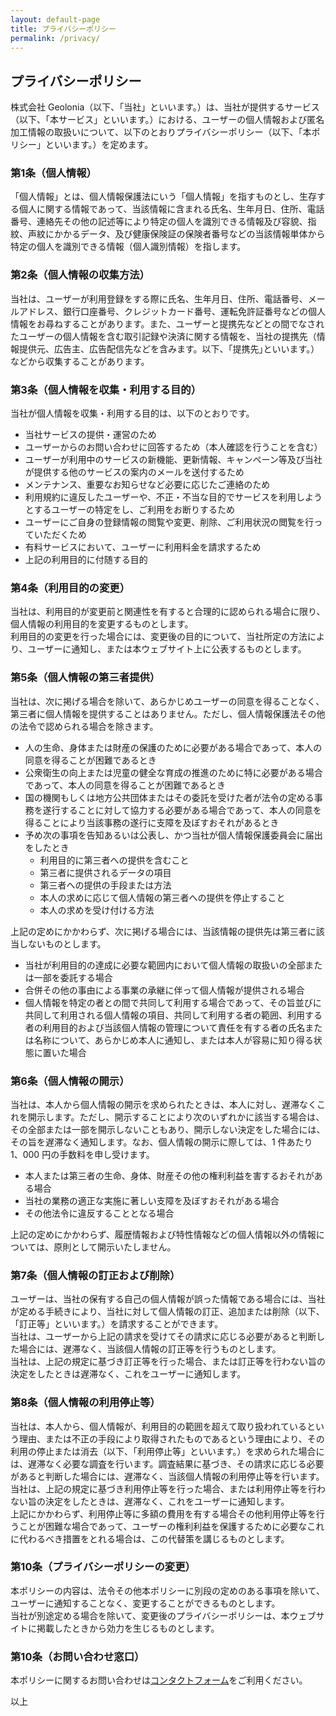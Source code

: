 ```yaml
---
layout: default-page
title: プライバシーポリシー
permalink: /privacy/
---
```


<div class="privacy">
<h2>プライバシーポリシー</h2>
<p>株式会社 Geolonia（以下、「当社」といいます。）は、当社が提供するサービス（以下、「本サービス」といいます。）における、ユーザーの個人情報および匿名加工情報の取扱いについて、以下のとおりプライバシーポリシー（以下、「本ポリシー」といいます。）を定めます。</p>

<h3>第1条（個人情報）</h3>
<p>「個人情報」とは、個人情報保護法にいう「個人情報」を指すものとし、生存する個人に関する情報であって、当該情報に含まれる氏名、生年月日、住所、電話番号、連絡先その他の記述等により特定の個人を識別できる情報及び容貌、指紋、声紋にかかるデータ、及び健康保険証の保険者番号などの当該情報単体から特定の個人を識別できる情報（個人識別情報）を指します。</p>

<h3>第2条（個人情報の収集方法）</h3>
<p>当社は、ユーザーが利用登録をする際に氏名、生年月日、住所、電話番号、メールアドレス、銀行口座番号、クレジットカード番号、運転免許証番号などの個人情報をお尋ねすることがあります。また、ユーザーと提携先などとの間でなされたユーザーの個人情報を含む取引記録や決済に関する情報を、当社の提携先（情報提供元、広告主、広告配信先などを含みます。以下、｢提携先｣といいます。）などから収集することがあります。</p>

<h3>第3条（個人情報を収集・利用する目的）</h3>
<p>当社が個人情報を収集・利用する目的は、以下のとおりです。</p>

<ul>
<li>当社サービスの提供・運営のため</li>
<li>ユーザーからのお問い合わせに回答するため（本人確認を行うことを含む）</li>
<li>ユーザーが利用中のサービスの新機能、更新情報、キャンペーン等及び当社が提供する他のサービスの案内のメールを送付するため</li>
<li>メンテナンス、重要なお知らせなど必要に応じたご連絡のため</li>
<li>利用規約に違反したユーザーや、不正・不当な目的でサービスを利用しようとするユーザーの特定をし、ご利用をお断りするため</li>
<li>ユーザーにご自身の登録情報の閲覧や変更、削除、ご利用状況の閲覧を行っていただくため</li>
<li>有料サービスにおいて、ユーザーに利用料金を請求するため</li>
<li>上記の利用目的に付随する目的</li>
</ul>

<h3>第4条（利用目的の変更）</h3>
<p>当社は、利用目的が変更前と関連性を有すると合理的に認められる場合に限り、個人情報の利用目的を変更するものとします。<br />
利用目的の変更を行った場合には、変更後の目的について、当社所定の方法により、ユーザーに通知し、または本ウェブサイト上に公表するものとします。</p>

<h3>第5条（個人情報の第三者提供）</h3>
<p>当社は、次に掲げる場合を除いて、あらかじめユーザーの同意を得ることなく、第三者に個人情報を提供することはありません。ただし、個人情報保護法その他の法令で認められる場合を除きます。</p>
<ul>
  <li>人の生命、身体または財産の保護のために必要がある場合であって、本人の同意を得ることが困難であるとき</li>
  <li>公衆衛生の向上または児童の健全な育成の推進のために特に必要がある場合であって、本人の同意を得ることが困難であるとき</li>
  <li>国の機関もしくは地方公共団体またはその委託を受けた者が法令の定める事務を遂行することに対して協力する必要がある場合であって、本人の同意を得ることにより当該事務の遂行に支障を及ぼすおそれがあるとき</li>
  <li>予め次の事項を告知あるいは公表し、かつ当社が個人情報保護委員会に届出をしたとき
  <ul>
    <li>利用目的に第三者への提供を含むこと</li>
    <li>第三者に提供されるデータの項目</li>
    <li>第三者への提供の手段または方法</li>
    <li>本人の求めに応じて個人情報の第三者への提供を停止すること</li>
    <li>本人の求めを受け付ける方法</li>
  </ul>
  </li>
</ul>

<p>上記の定めにかかわらず、次に掲げる場合には、当該情報の提供先は第三者に該当しないものとします。</p>

<ul>
  <li>当社が利用目的の達成に必要な範囲内において個人情報の取扱いの全部または一部を委託する場合</li>
  <li>合併その他の事由による事業の承継に伴って個人情報が提供される場合</li>
  <li>個人情報を特定の者との間で共同して利用する場合であって、その旨並びに共同して利用される個人情報の項目、共同して利用する者の範囲、利用する者の利用目的および当該個人情報の管理について責任を有する者の氏名または名称について、あらかじめ本人に通知し、または本人が容易に知り得る状態に置いた場合</li>
</ul>

<h3>第6条（個人情報の開示）</h3>

<p>当社は、本人から個人情報の開示を求められたときは、本人に対し、遅滞なくこれを開示します。ただし、開示することにより次のいずれかに該当する場合は、その全部または一部を開示しないこともあり、開示しない決定をした場合には、その旨を遅滞なく通知します。なお、個人情報の開示に際しては、1 件あたり 1、000 円の手数料を申し受けます。</p>

<ul>
<li>本人または第三者の生命、身体、財産その他の権利利益を害するおそれがある場合</li>
<li>当社の業務の適正な実施に著しい支障を及ぼすおそれがある場合</li>
<li>その他法令に違反することとなる場合</li>
</ul>

<p>上記の定めにかかわらず、履歴情報および特性情報などの個人情報以外の情報については、原則として開示いたしません。</p>

<h3>第7条（個人情報の訂正および削除）</h3>

<p>ユーザーは、当社の保有する自己の個人情報が誤った情報である場合には、当社が定める手続きにより、当社に対して個人情報の訂正、追加または削除（以下、「訂正等」といいます。）を請求することができます。<br />
当社は、ユーザーから上記の請求を受けてその請求に応じる必要があると判断した場合には、遅滞なく、当該個人情報の訂正等を行うものとします。<br />
当社は、上記の規定に基づき訂正等を行った場合、または訂正等を行わない旨の決定をしたときは遅滞なく、これをユーザーに通知します。</p>

<h3>第8条（個人情報の利用停止等）</h3>

<p>当社は、本人から、個人情報が、利用目的の範囲を超えて取り扱われているという理由、または不正の手段により取得されたものであるという理由により、その利用の停止または消去（以下、「利用停止等」といいます。）を求められた場合には、遅滞なく必要な調査を行います。調査結果に基づき、その請求に応じる必要があると判断した場合には、遅滞なく、当該個人情報の利用停止等を行います。<br />
当社は、上記の規定に基づき利用停止等を行った場合、または利用停止等を行わない旨の決定をしたときは、遅滞なく、これをユーザーに通知します。<br />
上記にかかわらず、利用停止等に多額の費用を有する場合その他利用停止等を行うことが困難な場合であって、ユーザーの権利利益を保護するために必要なこれに代わるべき措置をとれる場合は、この代替策を講じるものとします。</p>

<h3>第10条（プライバシーポリシーの変更）</h3>

<p>本ポリシーの内容は、法令その他本ポリシーに別段の定めのある事項を除いて、ユーザーに通知することなく、変更することができるものとします。<br />
当社が別途定める場合を除いて、変更後のプライバシーポリシーは、本ウェブサイトに掲載したときから効力を生じるものとします。</p>

<h3>第10条（お問い合わせ窓口）</h3>
<p>本ポリシーに関するお問い合わせは<a href="/contact">コンタクトフォーム</a>をご利用ください。</p>

<p>以上</p>

</div>
